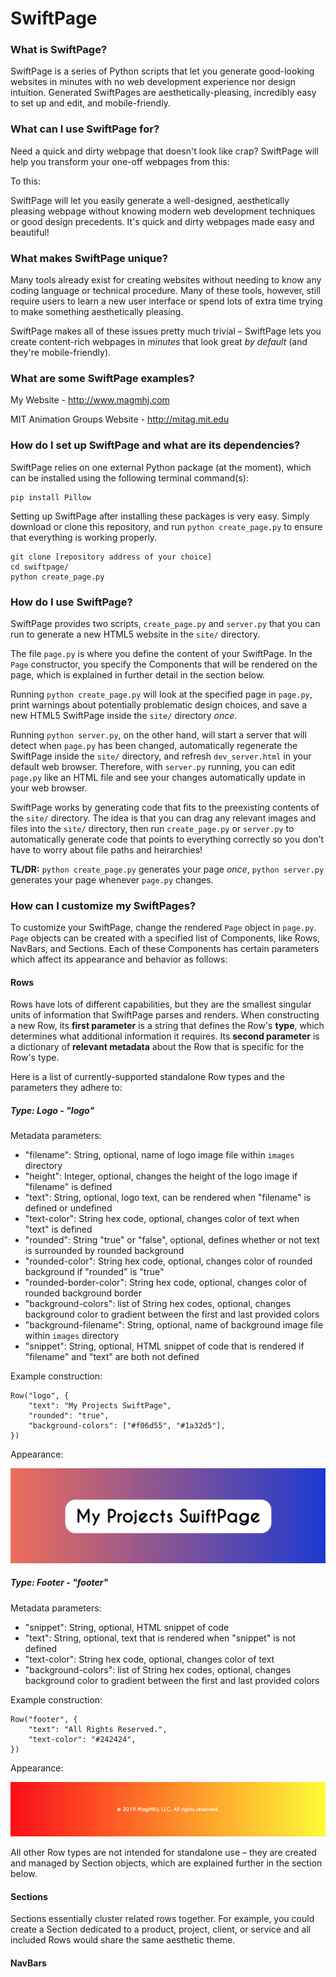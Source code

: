 # SwiftPage

### What is SwiftPage?

SwiftPage is a series of Python scripts that let you generate good-looking websites in minutes with no web development experience nor design intuition.  Generated SwiftPages are aesthetically-pleasing, incredibly easy to set up and edit, and mobile-friendly.

### What can I use SwiftPage for?

Need a quick and dirty webpage that doesn't look like crap?  SwiftPage will help you transform your one-off webpages from this:



To this:



SwiftPage will let you easily generate a well-designed, aesthetically pleasing webpage without knowing modern web development techniques or good design precedents.  It's quick and dirty webpages made easy and beautiful!

### What makes SwiftPage unique?

Many tools already exist for creating websites without needing to know any coding language or technical procedure.  Many of these tools, however, still require users to learn a new user interface or spend lots of extra time trying to make something aesthetically pleasing.

SwiftPage makes all of these issues pretty much trivial – SwiftPage lets you create content-rich webpages in *minutes* that look great *by default* (and they're mobile-friendly).

### What are some SwiftPage examples?

My Website - http://www.magmhj.com

MIT Animation Groups Website - http://mitag.mit.edu

### How do I set up SwiftPage and what are its dependencies?

SwiftPage relies on one external Python package (at the moment), which can be installed using the following terminal command(s):

```
pip install Pillow
```

Setting up SwiftPage after installing these packages is very easy.  Simply download or clone this repository, and run `python create_page.py` to ensure that everything is working properly.

```
git clone [repository address of your choice]
cd swiftpage/
python create_page.py
```

### How do I use SwiftPage?

SwiftPage provides two scripts, `create_page.py` and `server.py` that you can run to generate a new HTML5 website in the `site/` directory.

The file `page.py` is where you define the content of your SwiftPage.  In the `Page` constructor, you specify the Components that will be rendered on the page, which is explained in further detail in the section below.

Running `python create_page.py` will look at the specified page in `page.py`, print warnings about potentially problematic design choices, and save a new HTML5 SwiftPage inside the `site/` directory *once*.

Running `python server.py`, on the other hand, will start a server that will detect when `page.py` has been changed, automatically regenerate the SwiftPage inside the `site/` directory, and refresh `dev_server.html` in your default web browser.  Therefore, with `server.py` running, you can edit `page.py` like an HTML file and see your changes automatically update in your web browser.

SwiftPage works by generating code that fits to the preexisting contents of the `site/` directory.  The idea is that you can drag any relevant images and files into the `site/` directory, then run `create_page.py` or `server.py` to automatically generate code that points to everything correctly so you don't have to worry about file paths and heirarchies!

**TL/DR:** `python create_page.py` generates your page *once*, `python server.py` generates your page whenever `page.py` changes.

### How can I customize my SwiftPages?

To customize your SwiftPage, change the rendered `Page` object in `page.py`.  `Page` objects can be created with a specified list of Components, like Rows, NavBars, and Sections.  Each of these Components has certain parameters which affect its appearance and behavior as follows:

#### Rows

Rows have lots of different capabilities, but they are the smallest singular units of information that SwiftPage parses and renders.  When constructing a new Row, its **first parameter** is a string that defines the Row's **type**, which determines what additional information it requires.  Its **second parameter** is a dictionary of **relevant metadata** about the Row that is specific for the Row's type.

Here is a list of currently-supported standalone Row types and the parameters they adhere to:



##### Type: Logo - "logo"

Metadata parameters:

- "filename": String, optional, name of logo image file within `images` directory
- "height": Integer, optional, changes the height of the logo image if "filename" is defined
- "text": String, optional, logo text, can be rendered when "filename" is defined or undefined
- "text-color": String hex code, optional, changes color of text when "text" is defined
- "rounded": String "true" or "false", optional, defines whether or not text is surrounded by rounded background
- "rounded-color": String hex code, optional, changes color of rounded background if "rounded" is "true"
- "rounded-border-color": String hex code, optional, changes color of rounded background border
- "background-colors": list of String hex codes, optional, changes background color to gradient between the first and last provided colors
- "background-filename": String, optional, name of background image file within `images` directory
- "snippet": String, optional, HTML snippet of code that is rendered if "filename" and "text" are both not defined

Example construction:

```
Row("logo", {
    "text": "My Projects SwiftPage",
    "rounded": "true",
    "background-colors": ["#f06d55", "#1a32d5"],
})
```

Appearance:

![row_header](readme_resources/row_header.png)



##### Type: Footer - "footer"

Metadata parameters:

- "snippet": String, optional, HTML snippet of code
- "text": String, optional, text that is rendered when "snippet" is not defined
- "text-color": String hex code, optional, changes color of text
- "background-colors": list of String hex codes, optional, changes background color to gradient between the first and last provided colors

Example construction:

```
Row("footer", {
    "text": "All Rights Reserved.",
    "text-color": "#242424",
})
```

Appearance:

![row_header](readme_resources/row_footer.png)



All other Row types are not intended for standalone use – they are created and managed by Section objects, which are explained further in the section below.

#### Sections

Sections essentially cluster related rows together.  For example, you could create a Section dedicated to a product, project, client, or service and all included Rows would share the same aesthetic theme.





#### NavBars
